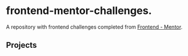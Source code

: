 # frontend-mentor-challenges.

A repository with frontend challenges completed from  [Frontend - Mentor](https://www.frontendmentor.io/).

## Projects 




